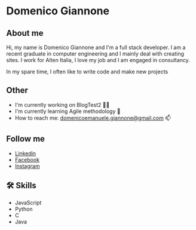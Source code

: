# Domenico Giannone

## About me

Hi, my name is Domenico Giannone and I'm a full stack developer.
I am a recent graduate in computer engineering and I mainly deal with creating sites.
I work for Alten Italia, I love my job and I am engaged in consultancy.

In my spare time, I often like to write code and make new projects

## Other
- I'm currently working on BlogTest2 👩‍💻
- I'm currently learning Agile methodology 🧠
- How to reach me: domenicoemanuele.giannone@gmail.com 📫

## Follow me
 - [Linkedin](https://www.linkedin.com/in/domenico-giannone/)
 - [Facebook ](https://www.facebook.com/profile.php?id=100007287557744)
 - [Instagram](https://www.instagram.com/d.giannone9/)

## 🛠 Skills
- JavaScript
- Python  
- C
- Java
